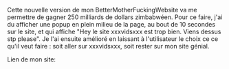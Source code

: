 Cette nouvelle version de mon BetterMotherFuckingWebsite va me permettre de gagner 250 milliards de dollars zimbabwéen. Pour ce faire, j'ai du afficher une popup en plein milieu de la page, au bout de 10 secondes sur le site, et qui affiche "Hey le site xxxvidsxxx est trop bien. Viens dessus stp please". Je l'ai ensuite amélioré en laissant à l'utilisateur le choix ce ce qu'il veut faire : soit aller sur xxxvidsxxx, soit rester sur mon site génial.

Lien de mon site: